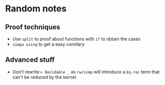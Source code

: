 # Random notes

## Proof techniques

- Use `split` to proof about functions with `if` to obtain the cases
- `simpa using` to get a easy corollary


## Advanced stuff

- Don't rewrite `⊢ Decidable _` as `rw/simp` will introduce a `Eq.rec` term that can't be reduced by the kernel.

